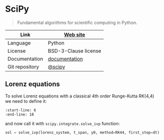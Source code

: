 # SciPy

> Fundamental algorithms for scientific computing in Python.

| Link           | [Web site](https://scipy.org/)                                                   |
|----------------|----------------------------------------------------------------------------------|
| Language       | Python                                                                           |
| License        | BSD-3-Clause license                                                             |
| Documentation  | [documentation](https://docs.scipy.org/doc/scipy/tutorial/index.html#user-guide) |
| Git repository | [@scipy](https://github.com/scipy/scipy)                                         |

## Lorenz equations

To solve Lorenz equations with a classical 4th order Runge-Kutta RK(4,4) we need to define it:

```{literalinclude} lorenz.py
:start-line: 6
:end-line: 18
```

and now call it with `scipy.integrate.solve_ivp` function:

```py
sol = solve_ivp(lorenz_system, t_span, y0, method=RK44, first_step=dt)
```
